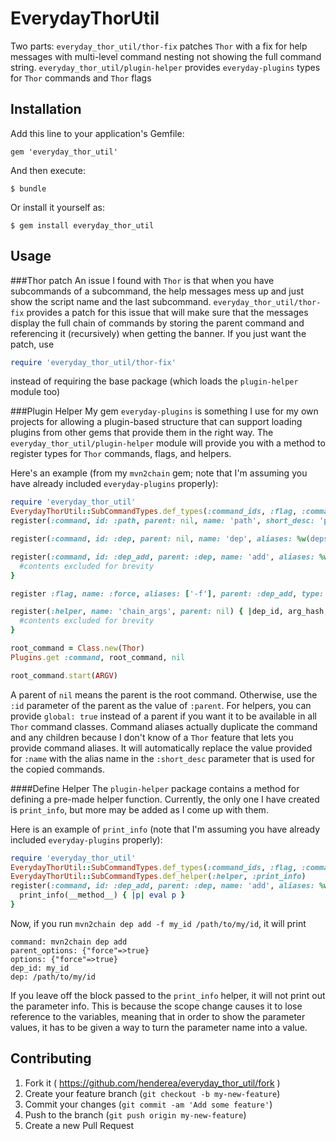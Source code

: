 # EverydayThorUtil

Two parts: `everyday_thor_util/thor-fix` patches `Thor` with a fix for help messages with multi-level command nesting not showing the full command string. `everyday_thor_util/plugin-helper` provides `everyday-plugins` types for `Thor` commands and `Thor` flags

## Installation

Add this line to your application's Gemfile:

    gem 'everyday_thor_util'

And then execute:

    $ bundle

Or install it yourself as:

    $ gem install everyday_thor_util

## Usage

###Thor patch
An issue I found with `Thor` is that when you have subcommands of a subcommand, the help messages mess up and just show the script name and the last subcommand.  `everyday_thor_util/thor-fix` provides a patch for this issue that will make sure that the messages display the full chain of commands by storing the parent command and referencing it (recursively) when getting the banner.  If you just want the patch, use
```ruby
require 'everyday_thor_util/thor-fix'
```
instead of requiring the base package (which loads the `plugin-helper` module too)

###Plugin Helper
My gem `everyday-plugins` is something I use for my own projects for allowing a plugin-based structure that can support loading plugins from other gems that provide them in the right way.  The `everyday_thor_util/plugin-helper` module will provide you with a method to register types for `Thor` commands, flags, and helpers.

Here's an example (from my `mvn2chain` gem; note that I'm assuming you have already included `everyday-plugins` properly):
```ruby
require 'everyday_thor_util'
EverydayThorUtil::SubCommandTypes.def_types(:command_ids, :flag, :command, :helper)
register(:command, id: :path, parent: nil, name: 'path', short_desc: 'path', desc: 'print out the path of the current file') { puts __FILE__ }

register(:command, id: :dep, parent: nil, name: 'dep', aliases: %w(deps dependency dependencies), short_desc: 'dep SUBCOMMAND ARGS...', desc: 'alter the stored dependencies')

register(:command, id: :dep_add, parent: :dep, name: 'add', aliases: %w(register reg), short_desc: 'add DEP_ID DEP', desc: 'add a dependency to the list') { |dep_id, dep|
  #contents excluded for brevity
}

register :flag, name: :force, aliases: ['-f'], parent: :dep_add, type: :boolean, desc: 'force the dependency to be added even if the provided directory does not contain a pom.xml or the dependency ID is already in use'

register(:helper, name: 'chain_args', parent: nil) { |dep_id, arg_hash, exclude|
  #contents excluded for brevity
}

root_command = Class.new(Thor)
Plugins.get :command, root_command, nil

root_command.start(ARGV)
```

A parent of `nil` means the parent is the root command.  Otherwise, use the `:id` parameter of the parent as the value of `:parent`.  For helpers, you can provide `global: true` instead of a parent if you want it to be available in all `Thor` command classes.  Command aliases actually duplicate the command and any children because I don't know of a `Thor` feature that lets you provide command aliases.  It will automatically replace the value provided for `:name` with the alias name in the `:short_desc` parameter that is used for the copied commands.

####Define Helper
The `plugin-helper` package contains a method for defining a pre-made helper function.  Currently, the only one I have created is `print_info`, but more may be added as I come up with them.

Here is an example of `print_info` (note that I'm assuming you have already included `everyday-plugins` properly):

```ruby
require 'everyday_thor_util'
EverydayThorUtil::SubCommandTypes.def_types(:command_ids, :flag, :command, :helper)
EverydayThorUtil::SubCommandTypes.def_helper(:helper, :print_info)
register(:command, id: :dep_add, parent: :dep, name: 'add', aliases: %w(register reg), short_desc: 'add DEP_ID DEP', desc: 'add a dependency to the list') { |dep_id, dep|
  print_info(__method__) { |p| eval p }
}
```

Now, if you run `mvn2chain dep add -f my_id /path/to/my/id`, it will print

	command: mvn2chain dep add
	parent_options: {"force"=>true}
	options: {"force"=>true}
	dep_id: my_id
	dep: /path/to/my/id

If you leave off the block passed to the `print_info` helper, it will not print out the parameter info.  This is because the scope change causes it to lose reference to the variables, meaning that in order to show the parameter values, it has to be given a way to turn the parameter name into a value.

## Contributing

1. Fork it ( https://github.com/henderea/everyday_thor_util/fork )
2. Create your feature branch (`git checkout -b my-new-feature`)
3. Commit your changes (`git commit -am 'Add some feature'`)
4. Push to the branch (`git push origin my-new-feature`)
5. Create a new Pull Request
